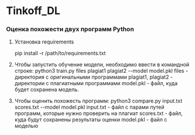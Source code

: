 # Tinkoff_DL
### Оценка похожести двух программ Python

1. Установка requirements

   pip install -r /path/to/requirements.txt
   
2. Чтобы запустить обучение модели, необходимо ввести в командной строке: 
   python3 train.py files plagiat1 plagiat2 --model model.pkl 
   files - директория с оригинальными программами
   plagiat1, plagiat2 - директории с плагиатными программами
   model.pkl - файл, куда будет сохранена модель.

3. Чтобы оценить похожесть программ:
   python3 compare.py input.txt scores.txt --model model.pkl 
   input.txt - файл с парами путей программ, которые нужно проверить на плагиат
   scores.txt - файл, куда будут сохранены результаты оценки
   model.pkl - файл с моделью
